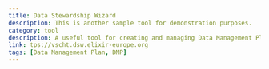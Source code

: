 ```yaml
---
title: Data Stewardship Wizard
description: This is another sample tool for demonstration purposes.
category: tool
description: A useful tool for creating and managing Data Management Plans
link: tps://vscht.dsw.elixir-europe.org
tags: [Data Management Plan, DMP]
---
```

